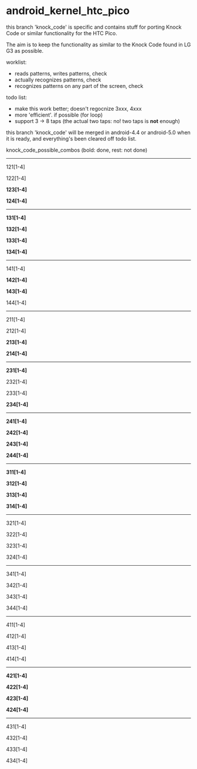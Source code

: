 android_kernel_htc_pico
=======================


this branch 'knock_code' is specific and contains stuff for porting Knock Code
or similar functionality for the HTC Pico.

The aim is to keep the functionality as similar to the Knock Code found in LG G3
as possible.

worklist:
* reads patterns, writes patterns, check
* actually recognizes patterns, check
* recognizes patterns on any part of the screen, check

todo list:
* make this work better; doesn't regocnize 3xxx, 4xxx
* more 'efficient'. if possible (for loop)
* support 3 -> 8 taps (the actual two taps: no! two taps is **not** enough)


this branch 'knock_code' will be merged in android-4.4 or android-5.0 when it is
ready, and everything's been cleared off todo list.


knock\_code\_possible_combos (bold: done, rest: not done)

---

121[1-4]

122[1-4]

**123[1-4]**

**124[1-4]**

---

**131[1-4]**

**132[1-4]**

**133[1-4]**

**134[1-4]**

---

141[1-4]

**142[1-4]**

**143[1-4]**

144[1-4]

---

211[1-4]

212[1-4]

**213[1-4]**

**214[1-4]**


---

**231[1-4]**

232[1-4]

233[1-4]

**234[1-4]**


---

**241[1-4]**

**242[1-4]**

**243[1-4]**

**244[1-4]**


---

**311[1-4]**

**312[1-4]**

**313[1-4]**

**314[1-4]**

---

321[1-4]

322[1-4]

323[1-4]

324[1-4]


---

341[1-4]

342[1-4]

343[1-4]

344[1-4]


---

411[1-4]

412[1-4]

413[1-4]

414[1-4]


---

**421[1-4]**

**422[1-4]**

**423[1-4]**

**424[1-4]**



---

431[1-4]

432[1-4]

433[1-4]

434[1-4]

